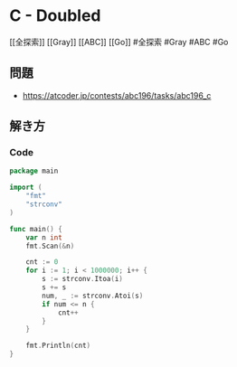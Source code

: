 # C - Doubled
[[全探索]] [[Gray]] [[ABC]] [[Go]]
#全探索 #Gray #ABC #Go 

## 問題
- https://atcoder.jp/contests/abc196/tasks/abc196_c

## 解き方
### Code
```go
package main

import (
	"fmt"
	"strconv"
)

func main() {
	var n int
	fmt.Scan(&n)

	cnt := 0
	for i := 1; i < 1000000; i++ {
		s := strconv.Itoa(i)
		s += s
		num, _ := strconv.Atoi(s)
		if num <= n {
			cnt++
		}
	}

	fmt.Println(cnt)
}
```